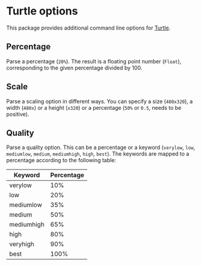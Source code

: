 Turtle options
==============

This package provides additional command line options for [Turtle](https://hackage.haskell.org/package/turtle-1.2.5/docs/Turtle-Tutorial.html).

Percentage
----------

Parse a percentage (`20%`). The result is a floating point number (`Float`), corresponding to the given percentage divided by 100.

Scale
-----

Parse a scaling option in different ways. 
You can specify a size (`480x320`), a width (`480x`) or a height (`x320`) or a percentage (`50%` or `0.5`, needs to be positive).

Quality
-------

Parse a quality option. This can be a percentage or a keyword (`verylow`, `low`, `mediumlow`, `medium`, `mediumhigh`, `high`, `best`). The keywords are mapped to a percentage according to the following table:

|Keyword    |Percentage|
| --------- | -------- |
|verylow    |       10%|
|low        |       20%|
|mediumlow  |       35%|
|medium     |       50%|
|mediumhigh |       65%|
|high       |       80%|
|veryhigh   |       90%|
|best       |      100%|